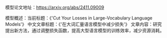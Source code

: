 模型论文地址：https://arxiv.org/abs/2411.09009

模型概述：当前标题：《'Cut Your Losses in Large-Vocabulary Language Models'》
中文文章标题：《'在大词汇量语言模型中减少损失'》
文章内容：研究提出新方法，通过调整损失函数，提高大型语言模型的训练效率，减少资源消耗。
